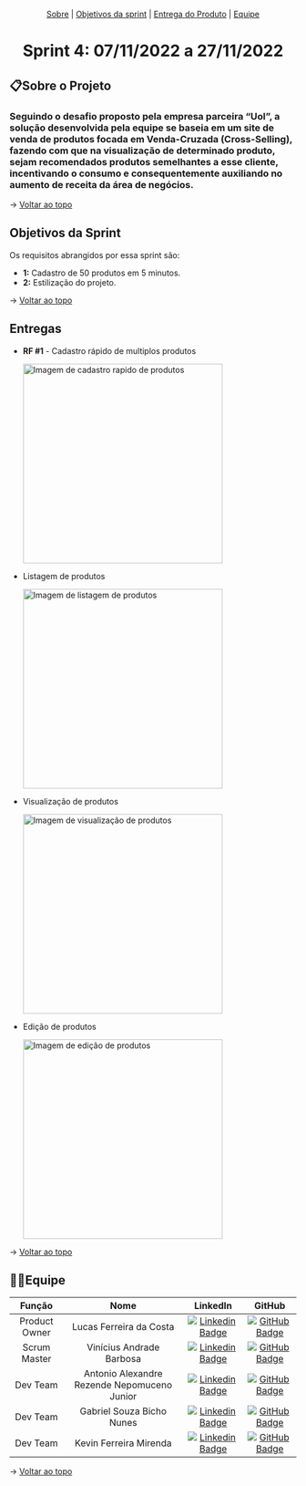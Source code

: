 <p align="center">
    <a href="#sobre">Sobre</a>  |  
    <a href="#objetivos">Objetivos da sprint</a> |
    <a href="#entregas">Entrega do Produto</a> |
    <a href="#equipe">Equipe</a>   
</p>

<span id="topo">
<h1 align="center">Sprint 4: 07/11/2022 a 27/11/2022</h1>

<span id="sobre">

## 📋Sobre o Projeto
### Seguindo o desafio proposto pela empresa parceira “Uol”, a solução desenvolvida pela equipe se baseia em um site de venda de produtos focada em Venda-Cruzada (Cross-Selling), fazendo com que na visualização de determinado produto, sejam recomendados produtos semelhantes a esse cliente, incentivando o consumo e consequentemente auxiliando no aumento de receita da área de negócios.

→ [Voltar ao topo](#topo)
    
<span id="objetivos">

## Objetivos da Sprint
Os requisitos abrangidos por essa sprint são:
- **1:** Cadastro de 50 produtos em 5 minutos.
- **2:** Estilização do projeto.
    
→ [Voltar ao topo](#topo)
    
<span id="entregas">

## Entregas

- **RF #1** - Cadastro rápido de multiplos produtos 
    
    <img src="https://user-images.githubusercontent.com/90697121/204168769-dfd17e2d-8656-440e-a3d4-4838d9cba019.png" alt="Imagem de cadastro rapido de produtos" style="height: 350px"/>

- Listagem de produtos
    
    <img src="https://user-images.githubusercontent.com/90697121/204168990-bd556e94-ff4e-49c0-b6ca-c5eaa4110a3e.png" alt="Imagem de listagem de produtos" style="height: 350px"/>

- Visualização de produtos
    
    <img src="https://user-images.githubusercontent.com/90697121/204169014-ade35542-8f31-4356-b77e-b0904a2d4d88.png" alt="Imagem de visualização de produtos" style="height: 350px"/>

- Edição de produtos
    
    <img src="https://user-images.githubusercontent.com/90697121/204169072-6b9419fc-4ce3-4072-9900-794a0d3f29c2.png" alt="Imagem de edição de produtos" style="height: 350px"/>
    
→ [Voltar ao topo](#topo)
    
<span id="equipe">

## 👨‍💻Equipe
| **Função** | **Nome** | **LinkedIn** | **GitHub** |
| :--------: | :------: | :----------: | :--------: |
| Product Owner | Lucas Ferreira da Costa | [![Linkedin Badge](https://img.shields.io/badge/Linkedin-blue?style=flat-square&logo=Linkedin&logoColor=white)](https://www.linkedin.com/in/lucas-costa-a49a01219/) | [![GitHub Badge](https://img.shields.io/badge/GitHub-111217?style=flat-square&logo=github&logoColor=white)](https://github.com/lucasdwn) |
| Scrum Master | Vinícius Andrade Barbosa | [![Linkedin Badge](https://img.shields.io/badge/Linkedin-blue?style=flat-square&logo=Linkedin&logoColor=white)](https://www.linkedin.com/in/vin%C3%ADcius-barbosa-78111a206/) | [![GitHub Badge](https://img.shields.io/badge/GitHub-111217?style=flat-square&logo=github&logoColor=white)](https://github.com/ViniciusAndBar) |
| Dev Team | Antonio Alexandre Rezende Nepomuceno Junior | [![Linkedin Badge](https://img.shields.io/badge/Linkedin-blue?style=flat-square&logo=Linkedin&logoColor=white)](https://www.linkedin.com/in/antonio-nepomuceno-04943720a/) | [![GitHub Badge](https://img.shields.io/badge/GitHub-111217?style=flat-square&logo=github&logoColor=white)](https://github.com/Nepoun) |
| Dev Team | Gabriel Souza Bicho Nunes | [![Linkedin Badge](https://img.shields.io/badge/Linkedin-blue?style=flat-square&logo=Linkedin&logoColor=white)](https://www.linkedin.com/in/gabriel-souza-bicho-nunes-429191185/) | [![GitHub Badge](https://img.shields.io/badge/GitHub-111217?style=flat-square&logo=github&logoColor=white)](https://github.com/ZeroPirata) |
| Dev Team | Kevin Ferreira Mirenda | [![Linkedin Badge](https://img.shields.io/badge/Linkedin-blue?style=flat-square&logo=Linkedin&logoColor=white)](https://www.linkedin.com/in/kevin-mirenda-a54a64220/) | [![GitHub Badge](https://img.shields.io/badge/GitHub-111217?style=flat-square&logo=github&logoColor=white)](https://github.com/KevinFMfatec) |

→ [Voltar ao topo](#topo)
    
